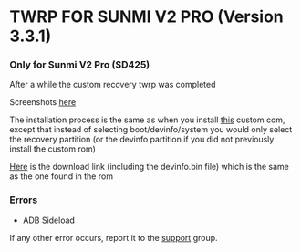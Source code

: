 # TWRP FOR SUNMI V2 PRO (Version 3.3.1)
### Only for Sunmi V2 Pro (SD425)

After a while the custom recovery twrp was completed

Screenshots [here](https://t.me/sunmi_mods/68)

The installation process is the same as when you install [this](https://github.com/niko-forte/sunmi_mods/blob/main/custom_rom/Sunmi%20V2%20Pro/stock_mod.md) custom com, except that instead of selecting boot/devinfo/system you would only select the recovery partition
(or the devinfo partition if you did not previously install the custom rom)

 [Here](https://www.mediafire.com/file/ldt1y60vtg77m8r/twrp_3.3.1-0_v2pro.zip/file) is the download link (including the devinfo.bin file)
 which is the same as the one found in the rom

### Errors
- ADB Sideload

If any other error occurs, report it to the [support](https://t.me/sunmi_mods_chat) group.
